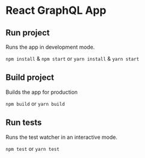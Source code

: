 # React GraphQL App

## Run project
Runs the app in development mode.

`npm install` & `npm start` 
or 
`yarn install` & `yarn start`

## Build project
Builds the app for production

`npm build` or `yarn build`

## Run tests
Runs the test watcher in an interactive mode.

`npm test` or `yarn test`
